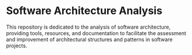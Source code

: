 # Software Architecture Analysis
This repository is dedicated to the analysis of software architecture, providing tools, resources, and documentation to facilitate the assessment and improvement of architectural structures and patterns in software projects.
